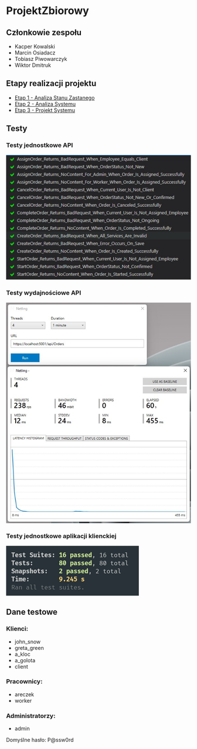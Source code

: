 # ProjektZbiorowy

## Członkowie zespołu
* Kacper Kowalski
* Marcin Osiadacz
* Tobiasz Piwowarczyk
* Wiktor Dmitruk

## Etapy realizacji projektu
* [Etap 1 - Analiza Stanu Zastanego](./Documentation/Etap_01_FINAL.pdf)
* [Etap 2 - Analiza Systemu](./Documentation/Etap_02_FINAL_v2.pdf)
* [Etap 3 - Projekt Systemu](./Documentation/Etap_03_FINAL.pdf)

## Testy
### Testy jednostkowe API
![Testy jednostkowe API](./Documentation/_api_unit_tests_results_2022-01-05_22_04.jpg)

### Testy wydajnościowe API
![Testy wydajnościowe API](./Documentation/_netling_tests_results_2022-01-05_173147.jpg)

### Testy jednostkowe aplikacji klienckiej
![Testy jednostkowe aplikacji klienckiej](./Documentation/frontend__unit_test_results.png)

## Dane testowe

### Klienci:
* john_snow
* greta_green
* a_kloc
* a_golota
* client

### Pracownicy:
* areczek
* worker

### Administratorzy:
* admin

Domyślne hasło: P@ssw0rd